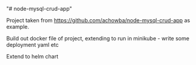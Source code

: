"# node-mysql-crud-app" 

Project taken from https://github.com/achowba/node-mysql-crud-app as example.

Build out docker file of project, extending to run in minikube - write some deployment yaml etc

Extend to helm chart
